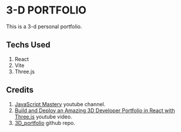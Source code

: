 # 3-D PORTFOLIO

This is a 3-d personal portfolio.

## Techs Used

1. React
2. Vite
3. Three.js

## Credits

1. [JavaScript Mastery](https://www.youtube.com/@javascriptmastery) youtube channel.
2. [Build and Deploy an Amazing 3D Developer Portfolio in React with Three.js](https://www.youtube.com/watch?v=FkowOdMjvYo) youtube video.
3. [3D_portfolio](https://github.com/adrianhajdin/3D_portfolio) github repo.